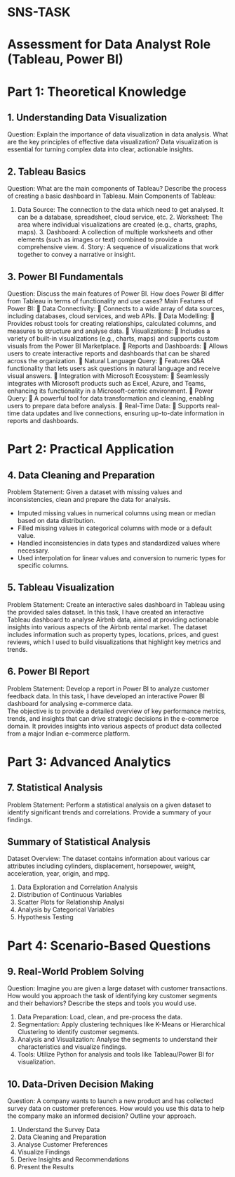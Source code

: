 # SNS-TASK
# Assessment for Data Analyst Role (Tableau, Power BI)
# Part 1: Theoretical Knowledge
## 1. Understanding Data Visualization
Question: Explain the importance of data visualization in data analysis. What are the key
principles of effective data visualization?
Data visualization is essential for turning complex data into clear, actionable insights.
## 2. Tableau Basics
Question: What are the main components of Tableau? Describe the process of creating a basic
dashboard in Tableau.
Main Components of Tableau: 
1. Data Source: The connection to the data which need to get analysed. It can be a database, spreadsheet, cloud service, etc. 2. Worksheet: The area where individual visualizations are created (e.g., charts, graphs, maps). 3. Dashboard: A collection of multiple worksheets and other elements (such as images or text) combined to provide a comprehensive view. 4. Story: A sequence of visualizations that work together to convey a narrative or insight. 
## 3. Power BI Fundamentals
Question: Discuss the main features of Power BI. How does Power BI differ from Tableau in
terms of functionality and use cases?
Main Features of Power BI: 
 Data Connectivity:  Connects to a wide array of data sources, including databases, cloud services, and web APIs.
  Data Modelling:  Provides robust tools for creating relationships, calculated columns, and measures to structure and analyse data.
  Visualizations:  Includes a variety of built-in visualizations (e.g., charts, maps) and supports custom visuals from the Power BI Marketplace.
 Reports and Dashboards:  Allows users to create interactive reports and dashboards that can be shared across the organization.
 Natural Language Query:  Features Q&A functionality that lets users ask questions in natural language and receive visual answers.
 Integration with Microsoft Ecosystem:  Seamlessly integrates with Microsoft products such as Excel, Azure, and Teams, enhancing its functionality in a Microsoft-centric environment.
 Power Query:  A powerful tool for data transformation and cleaning, enabling users to prepare data before analysis.
 Real-Time Data:  Supports real-time data updates and live connections, ensuring up-to-date information in reports and dashboards.

# Part 2: Practical Application
## 4. Data Cleaning and Preparation
Problem Statement: Given a dataset with missing values and inconsistencies, clean and
prepare the data for analysis.
* Imputed missing values in numerical columns using mean or median based on data distribution. 
* Filled missing values in categorical columns with mode or a default value. 
* Handled inconsistencies in data types and standardized values where necessary. 
* Used interpolation for linear values and conversion to numeric types for specific columns.
## 5. Tableau Visualization
Problem Statement: Create an interactive sales dashboard in Tableau using the provided sales
dataset.
 In this task, I have created an interactive Tableau dashboard to analyse Airbnb data, aimed at providing actionable insights into various aspects of the Airbnb rental market.  The dataset includes information such as property types, locations, prices, and guest reviews, which I used to build visualizations that highlight key metrics and trends. 
## 6. Power BI Report
Problem Statement: Develop a report in Power BI to analyze customer feedback data.
In this task, I have developed an interactive Power BI dashboard for analysing e-commerce data.  
The objective is to provide a detailed overview of key performance metrics, trends, and insights that can drive strategic decisions in the e-commerce domain. 
It provides insights into various aspects of product data collected from a major Indian e-commerce platform.

# Part 3: Advanced Analytics
## 7. Statistical Analysis
Problem Statement: Perform a statistical analysis on a given dataset to identify significant
trends and correlations. Provide a summary of your findings.
## Summary of Statistical Analysis 
Dataset Overview: The dataset contains information about various car attributes including cylinders, displacement, horsepower, weight, acceleration, year, origin, and mpg. 
1. Data Exploration and Correlation Analysis 
2. Distribution of Continuous Variables
3. Scatter Plots for Relationship Analysi
4. Analysis by Categorical Variables
5. Hypothesis Testing

# Part 4: Scenario-Based Questions
## 9. Real-World Problem Solving
Question: Imagine you are given a large dataset with customer transactions. How would you
approach the task of identifying key customer segments and their behaviors? Describe the
steps and tools you would use.
1. Data Preparation: Load, clean, and pre-process the data.
2. Segmentation: Apply clustering techniques like K-Means or Hierarchical Clustering to identify customer segments.
3. Analysis and Visualization: Analyse the segments to understand their characteristics and visualize findings.
4. Tools: Utilize Python for analysis and tools like Tableau/Power BI for visualization.

## 10. Data-Driven Decision Making
Question: A company wants to launch a new product and has collected survey data on
customer preferences. How would you use this data to help the company make an informed
decision? Outline your approach.
1. Understand the Survey Data 
2. Data Cleaning and Preparation 
3. Analyse Customer Preferences 
4. Visualize Findings 
5. Derive Insights and Recommendations 
6. Present the Results 
 
